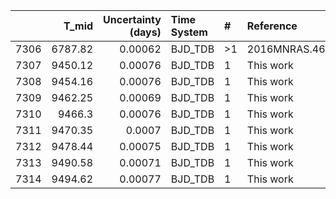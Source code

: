 |      |   T_mid |   Uncertainty (days) | Time System   | #   | Reference           |
|-----:|--------:|---------------------:|:--------------|:----|:--------------------|
| 7306 | 6787.82 |              0.00062 | BJD_TDB       | >1  | 2016MNRAS.463.3276H |
| 7307 | 9450.12 |              0.00076 | BJD_TDB       | 1   | This work           |
| 7308 | 9454.16 |              0.00076 | BJD_TDB       | 1   | This work           |
| 7309 | 9462.25 |              0.00069 | BJD_TDB       | 1   | This work           |
| 7310 | 9466.3  |              0.00076 | BJD_TDB       | 1   | This work           |
| 7311 | 9470.35 |              0.0007  | BJD_TDB       | 1   | This work           |
| 7312 | 9478.44 |              0.00075 | BJD_TDB       | 1   | This work           |
| 7313 | 9490.58 |              0.00071 | BJD_TDB       | 1   | This work           |
| 7314 | 9494.62 |              0.00077 | BJD_TDB       | 1   | This work           |